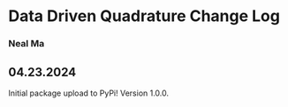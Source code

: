 # Data Driven Quadrature Change Log

### Neal Ma


## 04.23.2024

Initial package upload to PyPi! Version 1.0.0.
